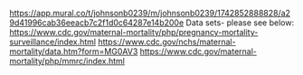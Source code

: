 https://app.mural.co/t/johnsonb0239/m/johnsonb0239/1742852888828/a29d41996cab36eeacb7c2f1d0c64287e14b200e
Data sets- please see below:
https://www.cdc.gov/maternal-mortality/php/pregnancy-mortality-surveillance/index.html
https://www.cdc.gov/nchs/maternal-mortality/data.htm?form=MG0AV3
https://www.cdc.gov/maternal-mortality/php/mmrc/index.html
